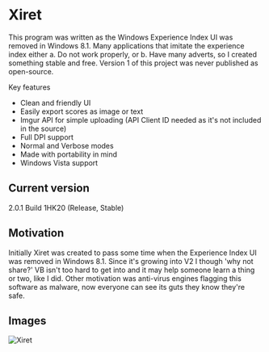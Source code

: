 # Xiret
This program was written as the Windows Experience Index UI was removed in Windows 8.1. Many applications that imitate the experience index either a. Do not work properly, or b. Have many adverts, so I created something stable and free. Version 1 of this project was never published as open-source.

Key features
 - Clean and friendly UI
 - Easily export scores as image or text
 - Imgur API for simple uploading (API Client ID needed as it's not included in the source)
 - Full DPI support
 - Normal and Verbose modes
 - Made with portability in mind
 - Windows Vista support

## Current version
2.0.1 Build 1HK20 (Release, Stable)

## Motivation
Initially Xiret was created to pass some time when the Experience Index UI was removed in Windows 8.1. Since it's growing into V2 I though 'why not share?' VB isn't too hard to get into and it may help someone learn a thing or two, like I did. Other motivation was anti-virus engines flagging this software as malware, now everyone can see its guts they know they're safe.

## Images
![Xiret](https://bitmight.uk/software/xiret/resources/images/xiretapp.png)
